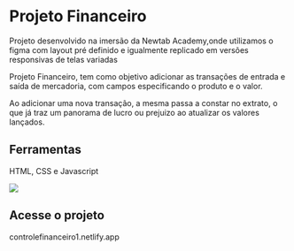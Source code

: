 # Projeto Financeiro

Projeto desenvolvido na imersão da Newtab Academy,onde utilizamos o figma com layout pré definido e igualmente
replicado em versões responsivas de telas variadas


Projeto Financeiro, tem como objetivo adicionar as transações de entrada e saída de mercadoria, 
com campos especificando o produto e o valor.

Ao adicionar uma nova transação, a mesma passa a constar no extrato, o que já traz um panorama de 
lucro ou prejuizo ao atualizar os valores lançados.

## Ferramentas
HTML, CSS e Javascript


<img src="https://github.com/marciab-oliveira/financeiro/assets/140990112/54729b9e-e190-47d5-bfc3-d2370178f0e7" />

## Acesse o projeto 
controlefinanceiro1.netlify.app



